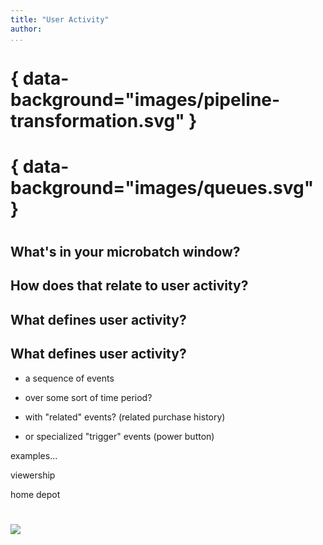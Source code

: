 ```yaml
---
title: "User Activity"
author:
...
```


# { data-background="images/pipeline-transformation.svg" }

# { data-background="images/queues.svg" }

#
## What's in your microbatch window?

## How does that relate to user activity?

## What defines user activity?

## What defines user activity?

- a sequence of events

- over some sort of time period?

- with "related" events? (related purchase history)

- or specialized "trigger" events (power button)

<div class="notes">
examples...

viewership

home depot
</div>

#

<img class="logo" src="images/berkeley-school-of-information-logo.png"/>

